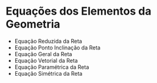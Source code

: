 # Equações dos Elementos da Geometria
- Equação Reduzida da Reta
- Equação Ponto Inclinação da Reta
- Equação Geral da Reta
- Equação Vetorial da Reta
- Equação Paramétrica da Reta
- Equação Simétrica da Reta
